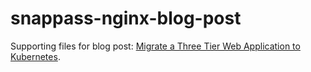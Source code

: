 snappass-nginx-blog-post
========================

Supporting files for blog post: [Migrate a Three Tier Web Application to Kubernetes](https://thornelabs.net/2017/06/17/migrate-a-three-tier-web-application-to-kubernetes.html).
